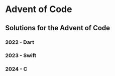
# Advent of Code 

## Solutions for the Advent of Code

### 2022 - Dart

### 2023 - Swift

### 2024 - C
